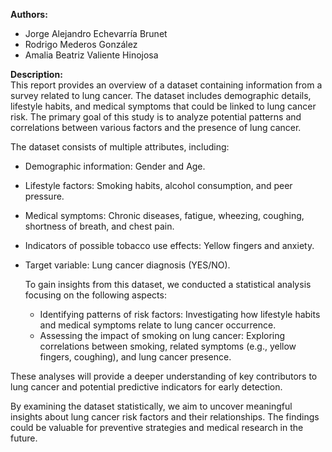 **Authors:**  
- Jorge Alejandro Echevarría Brunet
- Rodrigo Mederos González
- Amalia Beatriz Valiente Hinojosa


**Description:**    
 This report provides an overview of a dataset containing information from a survey related to lung cancer. The dataset includes demographic details, lifestyle habits, and medical symptoms that could be linked to lung cancer risk. The primary goal of this study is to analyze potential patterns and correlations between various factors and the presence of lung cancer.  

 The dataset consists of multiple attributes, including:
  - Demographic information: Gender and Age.
  - Lifestyle factors: Smoking habits, alcohol consumption, and peer pressure.
  - Medical symptoms: Chronic diseases, fatigue, wheezing, coughing, shortness of breath, and chest pain.
  - Indicators of possible tobacco use effects: Yellow fingers and anxiety.
  - Target variable: Lung cancer diagnosis (YES/NO).  

    To gain insights from this dataset, we conducted a statistical analysis focusing on the following aspects:  
      - Identifying patterns of risk factors: Investigating how lifestyle habits and medical symptoms relate to lung cancer occurrence.
      - Assessing the impact of smoking on lung cancer: Exploring correlations between smoking, related symptoms (e.g., yellow fingers, coughing), and lung cancer presence.  

These analyses will provide a deeper understanding of key contributors to lung cancer and potential predictive indicators for early detection.

By examining the dataset statistically, we aim to uncover meaningful insights about lung cancer risk factors and their relationships. The findings could be valuable for preventive strategies and medical research in the future.